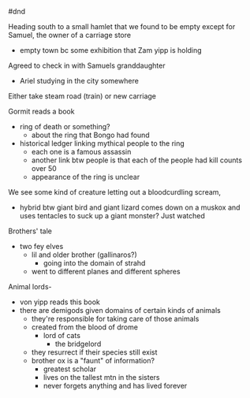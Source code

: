 #dnd 

Heading south to a small hamlet that we found to be empty except for Samuel, the owner of a carriage store
- empty town bc some exhibition that Zam yipp is holding

Agreed to check in with Samuels  granddaughter
- Ariel studying in the city somewhere

Either take steam road (train) or new carriage

Gormit reads a book
- ring of death or something?
	- about the ring that Bongo had found
- historical ledger linking mythical people to the ring
	- each one is a famous assassin
	- another link btw people is that each of the people had kill counts over 50
	- appearance of the ring is unclear

We see some kind of creature letting out a bloodcurdling scream,
- hybrid btw giant bird and giant lizard comes down on a muskox and uses tentacles to suck up a giant monster? Just watched

Brothers' tale
- two fey elves 
	- lil and older brother (gallinaros?)
		- going into the domain of strahd
	- went to different planes and different spheres

Animal lords-
- von yipp reads this book
- there are demigods given domains of certain kinds of animals
	- they're responsible for taking care of those animals
	- created from the blood of drome
		- lord of cats
			- the bridgelord
	- they resurrect if their species still exist
	- brother ox is a "faunt" of information?
		- greatest scholar
		- lives on the tallest mtn in the sisters
		- never forgets anything and has lived forever